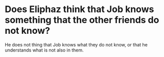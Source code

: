 # Does Eliphaz think that Job knows something that the other friends do not know?

He does not thing that Job knows what they do not know, or that he understands what is not also in them.
